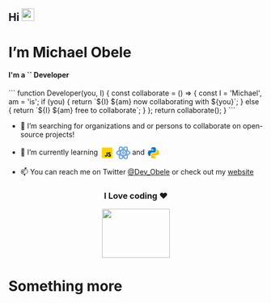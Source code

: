 
   ## Hi <img src="https://c.tenor.com/Wx9IEmZZXSoAAAAj/hi.gif" height="25" width="25" >

# I’m Michael Obele

#### I'm a \`<Web/>\` **Developer**

\`\`\`
function Developer(you, I) {
    const collaborate = () => {
      const I = 'Michael',
        am = 'is';
      if (you) {
        return \`\${I} \${am} now collaborating with \${you}\`;
      } else {
        return \`\${I} \${am} free to collaborate\`;
      }
    };
    return collaborate();
  }
  \`\`\`

- 👀 I’m searching for organizations and or persons to collaborate on open-source projects!

- 🌱 I’m currently learning  <img src="https://github.com/Michael-Obele/Gif/blob/main/icons8-javascript.gif?raw=true" align="center" height="28" width="28"> <img src="https://github.com/Michael-Obele/Gif/blob/main/icons8-react.gif?raw=true" align="center" height="28" width="28"> and <img src="https://github.com/Michael-Obele/Gif/blob/main/icons8-python.gif?raw=true" align="center" height="28" width="28">

- 📫 You can reach me on Twitter [@Dev_Obele](https://twitter.com/Dev_Obele) or check out my [website](https://moaconcept.xyz)

<h3 align="center">I Love coding ❤️</h3>
<p align="center">
   <a href="https://github.com/Michael-Obele">
   <img src="https://c.tenor.com/NOYF3f82b_gAAAAC/programmer.gif" align="center" height="97" width="134" ></a>
</p>

# Something more

